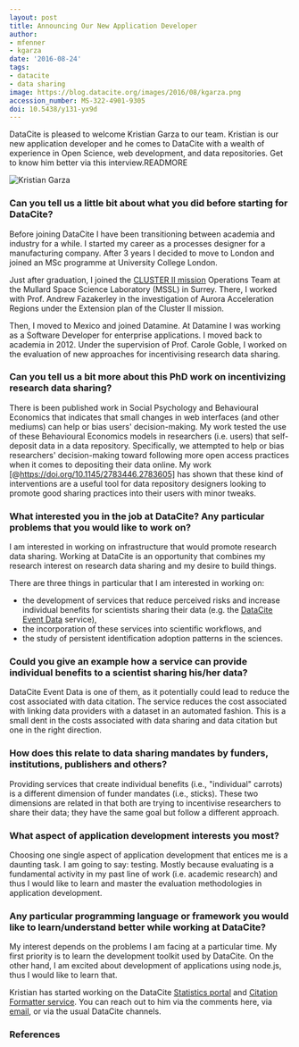 ```yaml
---
layout: post
title: Announcing Our New Application Developer
author:
- mfenner
- kgarza
date: '2016-08-24'
tags:
- datacite
- data sharing
image: https://blog.datacite.org/images/2016/08/kgarza.png
accession_number: MS-322-4901-9305
doi: 10.5438/y131-yx9d
---
```

DataCite is pleased to welcome Kristian Garza to our team. Kristian is our new application developer and he comes to DataCite with a wealth of experience in Open Science, web development, and data repositories. Get to know him better via this interview.READMORE

![Kristian Garza](/images/2016/08/kgarza.png)

### Can you tell us a little bit about what you did before starting for DataCite?

Before joining DataCite I have been transitioning between academia and industry for a while. I started my career as a processes designer for a manufacturing company. After 3 years I decided to move to London and joined an MSc programme at University College London.

Just after graduation, I joined the [CLUSTER II mission](http://www.esa.int/Our_Activities/Operations/Cluster_II_operations) Operations Team at the Mullard Space Science Laboratory (MSSL) in Surrey. There, I worked with Prof. Andrew Fazakerley in the investigation of Aurora Acceleration Regions under the Extension plan of the Cluster II mission.

Then, I moved to Mexico and joined Datamine. At Datamine I was working as a Software Developer for enterprise applications. I moved back to academia in 2012. Under the supervision of Prof. Carole Goble, I worked on the evaluation of new approaches for incentivising research data sharing.

### Can you tell us a bit more about this PhD work on incentivizing research data sharing?

There is been published work in Social Psychology and Behavioural Economics that indicates that small changes in web interfaces (and other mediums) can help or bias users' decision-making. My work tested the use of these Behavioural Economics models in researchers (i.e. users) that self-deposit data in a data repository. Specifically, we attempted to help or bias researchers' decision-making toward following more open access practices when it comes to depositing their data online. My work [@https://doi.org/10.1145/2783446.2783605] has shown that these kind of interventions are a useful tool for data repository designers looking to promote good sharing practices into their users with minor tweaks.

### What interested you in the job at DataCite? Any particular problems that you would like to work on?

I am interested in working on infrastructure that would promote research data sharing. Working at DataCite is an opportunity that combines my research interest on research data sharing and my desire to build things.

There are three things in particular that I am interested in working on:

* the development of services that reduce perceived risks and increase individual benefits for scientists sharing their data (e.g. the [DataCite Event Data](https://blog.datacite.org/its-all-about-relations/) service),
* the incorporation of these services into scientific workflows, and
* the study of persistent identification adoption patterns in the sciences.

### Could you give an example how a service can provide individual benefits to a scientist sharing his/her data?

DataCite Event Data is one of them, as it potentially could lead to reduce the cost associated with data citation. The service reduces the cost associated with linking data providers with a dataset in an automated fashion. This is a small dent in the costs associated with data sharing and data citation but one in the right direction.

### How does this relate to data sharing mandates by funders, institutions, publishers and others?

Providing services that create individual benefits (i.e., "individual" carrots) is a different dimension of funder mandates (i.e., sticks). These two dimensions are related in that both are trying to incentivise researchers to share their data; they have the same goal but follow a different approach.

### What aspect of application development interests you most?

Choosing one single aspect of application development that entices me is a daunting task. I am going to say: testing. Mostly because evaluating is a fundamental activity in my past line of work (i.e. academic research) and thus I would like to learn and master the evaluation methodologies in application development.

### Any particular programming language or framework you would like to learn/understand better while working at DataCite?

My interest depends on the problems I am  facing at a particular time. My first priority is to learn the development toolkit used by DataCite. On the other hand, I am excited about development of applications using node.js, thus I would like to learn that.

Kristian has started working on the DataCite [Statistics portal](https://www.datacite.org/stats.html) and [Citation Formatter service](https://www.datacite.org/citation.html). You can reach out to him via the comments here, via [email](mailto:kgarza@datacite.org), or via the usual DataCite channels.

### References
